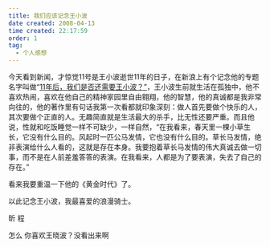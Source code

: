 ```yaml
---
title: 我们应该记念王小波 
date created: 2008-04-13
time created: 22:17:59
order: 1
tag: 
  - 个人感想
---
```


今天看到新闻，才惊觉11号是王小波逝世11年的日子，在新浪上有个记念他的专题名字叫做“[11年后，我们是否还需要王小波？”](http://book.sina.com.cn/z/wxb11.shtml)，王小波生前就生活在孤独中，他不喜欢热闹，喜欢在他自己的精神家园里自由翱翔，他的智慧，他的真诚都是我非常向往的，他的著作里有句话我第一次看都就印象深刻：做人首先要做个快乐的人，其次要做个正直的人。无趣简直就是生活最大的杀手，比无性还要严重。而且他说，性就和吃饭睡觉一样不可缺少，一样自然，“在我看来，春天里一棵小草生长，它没有什么目的。风起时一匹公马发情，它也没有什么目的。草长马发情，绝非表演给什么人看的，这就是存在本身。我要抱着草长马发情的伟大真诚去做一切事，而不是在人前差羞答答的表演。在我看来，人都是为了要表演，失去了自己的存在。”

看来我要重温一下他的《黄金时代》了。

以此记念王小波，我最喜爱的浪漫骑士。


昕 程

怎么 你喜欢王晓波？没看出来啊